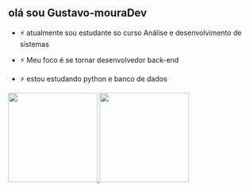 ## olá sou Gustavo-mouraDev

- ⚡ atualmente sou estudante so curso Análise e desenvolvimento de sistemas
- ⚡ Meu foco é se tornar desenvolvedor back-end
- ⚡ estou estudando python e banco de dados

  <div>

<a href="https://beacons.ai/rafaballerini">

<img height="180em" src="https://github-readme-stats.vercel.app/api?username-Gustavo-mouraDev&show_icons-true&theme-dracula&include_all_commits-true&count_private-true"/>

<img height="180em" src="https://github-readme-stats.vercel.app/api/top-langs/?username-Gustavo-mouraDev&layout-compact&langs_count=16&theme-dracula"/>

</div>
